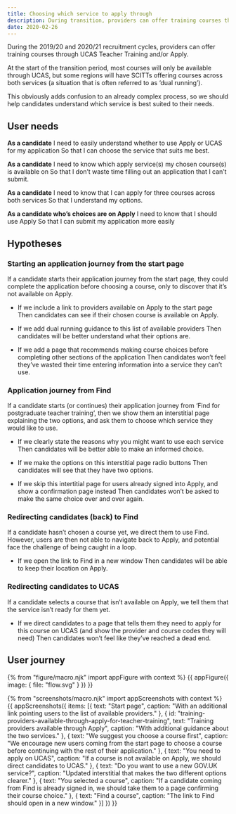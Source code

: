 ```yaml
---
title: Choosing which service to apply through
description: During transition, providers can offer training courses through both UCAS and/or DfE. Which service should a candidate use?
date: 2020-02-26
---
```

During the 2019/20 and 2020/21 recruitment cycles, providers can offer training courses through UCAS Teacher Training and/or Apply.

At the start of the transition period, most courses will only be available through UCAS, but some regions will have SCITTs offering courses across both services (a situation that is often referred to as ‘dual running’).

This obviously adds confusion to an already complex process, so we should help candidates understand which service is best suited to their needs.

## User needs

**As a candidate**
I need to easily understand whether to use Apply or UCAS for my application
So that I can choose the service that suits me best.

**As a candidate**
I need to know which apply service(s) my chosen course(s) is available on
So that I don’t waste time filling out an application that I can’t submit.

**As a candidate**
I need to know that I can apply for three courses across both services
So that I understand my options.

**As a candidate who’s choices are on Apply**
I need to know that I should use Apply
So that I can submit my application more easily

## Hypotheses

### Starting an application journey from the start page

If a candidate starts their application journey from the start page, they could complete the application before choosing a course, only to discover that it’s not available on Apply.

* If we include a link to providers available on Apply to the start page
  Then candidates can see if their chosen course is available on Apply.

* If we add dual running guidance to this list of available providers
  Then candidates will be better understand what their options are.

* If we add a page that recommends making course choices before completing other sections of the application
  Then candidates won’t feel they’ve wasted their time entering information into a service they can’t use.

### Application journey from Find

If a candidate starts (or continues) their application journey from ‘Find for postgraduate teacher training’, then we show them an interstitial page explaining the two options, and ask them to choose which service they would like to use.

* If we clearly state the reasons why you might want to use each service
  Then candidates will be better able to make an informed choice.

* If we make the options on this interstitial page radio buttons
  Then candidates will see that they have two options.

* If we skip this intertitial page for users already signed into Apply, and show a confirmation page instead
  Then candidates won’t be asked to make the same choice over and over again.

### Redirecting candidates (back) to Find

If a candidate hasn’t chosen a course yet, we direct them to use Find. However, users are then not able to navigate back to Apply, and potential face the challenge of being caught in a loop.

* If we open the link to Find in a new window
  Then candidates will be able to keep their location on Apply.

### Redirecting candidates to UCAS

If a candidate selects a course that isn’t available on Apply, we tell them that the service isn’t ready for them yet.

* If we direct candidates to a page that tells them they need to apply for this course on UCAS (and show the provider and course codes they will need)
  Then candidates won’t feel like they’ve reached a dead end.

## User journey

{% from "figure/macro.njk" import appFigure with context %}
{{ appFigure({
  image: {
    file: "flow.svg"
  }
}) }}

{% from "screenshots/macro.njk" import appScreenshots with context %}
{{ appScreenshots({
  items: [{
    text: "Start page",
    caption: "With an additional link pointing users to the list of available providers."
  }, {
    id: "training-providers-available-through-apply-for-teacher-training",
    text: "Training providers available through Apply",
    caption: "With additional guidance about the two services."
  }, {
    text: "We suggest you choose a course first",
    caption: "We encourage new users coming from the start page to choose a course before continuing with the rest of their application."
  }, {
    text: "You need to apply on UCAS",
    caption: "If a course is not available on Apply, we should direct candidates to UCAS."
  }, {
    text: "Do you want to use a new GOV.UK service?",
    caption: "Updated interstitial that makes the two different options clearer."
  }, {
    text: "You selected a course",
    caption: "If a candidate coming from Find is already signed in, we should take them to a page confirming their course choice."
  }, {
    text: "Find a course",
    caption: "The link to Find should open in a new window."
  }]
}) }}
